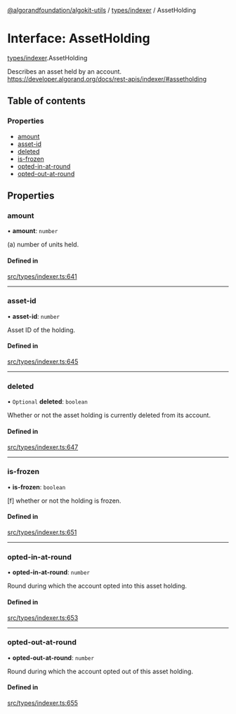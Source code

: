 [@algorandfoundation/algokit-utils](../index.md) / [types/indexer](../modules/types_indexer.md) / AssetHolding

# Interface: AssetHolding

[types/indexer](../modules/types_indexer.md).AssetHolding

Describes an asset held by an account. https://developer.algorand.org/docs/rest-apis/indexer/#assetholding

## Table of contents

### Properties

- [amount](types_indexer.AssetHolding.md#amount)
- [asset-id](types_indexer.AssetHolding.md#asset-id)
- [deleted](types_indexer.AssetHolding.md#deleted)
- [is-frozen](types_indexer.AssetHolding.md#is-frozen)
- [opted-in-at-round](types_indexer.AssetHolding.md#opted-in-at-round)
- [opted-out-at-round](types_indexer.AssetHolding.md#opted-out-at-round)

## Properties

### amount

• **amount**: `number`

(a) number of units held.

#### Defined in

[src/types/indexer.ts:641](https://github.com/algorandfoundation/algokit-utils-ts/blob/main/src/types/indexer.ts#L641)

___

### asset-id

• **asset-id**: `number`

Asset ID of the holding.

#### Defined in

[src/types/indexer.ts:645](https://github.com/algorandfoundation/algokit-utils-ts/blob/main/src/types/indexer.ts#L645)

___

### deleted

• `Optional` **deleted**: `boolean`

Whether or not the asset holding is currently deleted from its account.

#### Defined in

[src/types/indexer.ts:647](https://github.com/algorandfoundation/algokit-utils-ts/blob/main/src/types/indexer.ts#L647)

___

### is-frozen

• **is-frozen**: `boolean`

[f] whether or not the holding is frozen.

#### Defined in

[src/types/indexer.ts:651](https://github.com/algorandfoundation/algokit-utils-ts/blob/main/src/types/indexer.ts#L651)

___

### opted-in-at-round

• **opted-in-at-round**: `number`

Round during which the account opted into this asset holding.

#### Defined in

[src/types/indexer.ts:653](https://github.com/algorandfoundation/algokit-utils-ts/blob/main/src/types/indexer.ts#L653)

___

### opted-out-at-round

• **opted-out-at-round**: `number`

Round during which the account opted out of this asset holding.

#### Defined in

[src/types/indexer.ts:655](https://github.com/algorandfoundation/algokit-utils-ts/blob/main/src/types/indexer.ts#L655)
